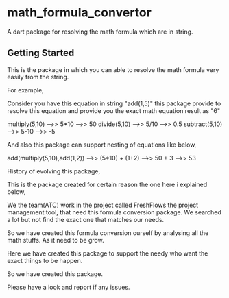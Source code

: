 # math_formula_convertor

A dart package for resolving the math formula which are in string.

## Getting Started
This is the package in which you can able to resolve the math formula very easily from the string.

For example,

Consider you have this equation in string "add(1,5)" this package provide to resolve this equation 
and provide you the exact math equation result as "6"

multiply(5,10) -->> 5*10 -->> 50
divide(5,10) -->> 5/10 -->> 0.5
subtract(5,10) -->> 5-10 -->> -5

And also this package can support nesting of equations like below,

add(multiply(5,10),add(1,2)) -->>  (5*10) + (1+2) -->> 50 + 3 -->> 53

History of evolving this package,

This is the package created for certain reason the one here i explained below,

We the team(ATC) work in the project called FreshFlows the project management tool, 
that need this formula conversion package. We searched a lot but not find the exact one
that matches our needs.

So we have created this formula conversion ourself by analysing all the math stuffs. As it need 
to be grow.

Here we have created this package to support the needy who want the exact things to be happen.

So we have created this package.

Please have a look and report if any issues.



